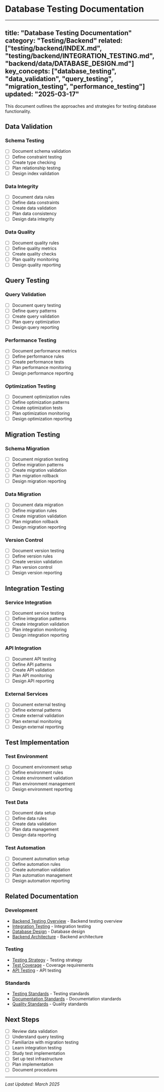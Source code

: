 # Database Testing Documentation

---
title: "Database Testing Documentation"
category: "Testing/Backend"
related: ["testing/backend/INDEX.md", "testing/backend/INTEGRATION_TESTING.md", "backend/data/DATABASE_DESIGN.md"]
key_concepts: ["database_testing", "data_validation", "query_testing", "migration_testing", "performance_testing"]
updated: "2025-03-17"
---

This document outlines the approaches and strategies for testing database functionality.

## Data Validation

### Schema Testing
- [ ] Document schema validation
- [ ] Define constraint testing
- [ ] Create type checking
- [ ] Plan relationship testing
- [ ] Design index validation

### Data Integrity
- [ ] Document data rules
- [ ] Define data constraints
- [ ] Create data validation
- [ ] Plan data consistency
- [ ] Design data integrity

### Data Quality
- [ ] Document quality rules
- [ ] Define quality metrics
- [ ] Create quality checks
- [ ] Plan quality monitoring
- [ ] Design quality reporting

## Query Testing

### Query Validation
- [ ] Document query testing
- [ ] Define query patterns
- [ ] Create query validation
- [ ] Plan query optimization
- [ ] Design query reporting

### Performance Testing
- [ ] Document performance metrics
- [ ] Define performance rules
- [ ] Create performance tests
- [ ] Plan performance monitoring
- [ ] Design performance reporting

### Optimization Testing
- [ ] Document optimization rules
- [ ] Define optimization patterns
- [ ] Create optimization tests
- [ ] Plan optimization monitoring
- [ ] Design optimization reporting

## Migration Testing

### Schema Migration
- [ ] Document migration testing
- [ ] Define migration patterns
- [ ] Create migration validation
- [ ] Plan migration rollback
- [ ] Design migration reporting

### Data Migration
- [ ] Document data migration
- [ ] Define migration rules
- [ ] Create migration validation
- [ ] Plan migration rollback
- [ ] Design migration reporting

### Version Control
- [ ] Document version testing
- [ ] Define version rules
- [ ] Create version validation
- [ ] Plan version control
- [ ] Design version reporting

## Integration Testing

### Service Integration
- [ ] Document service testing
- [ ] Define integration patterns
- [ ] Create integration validation
- [ ] Plan integration monitoring
- [ ] Design integration reporting

### API Integration
- [ ] Document API testing
- [ ] Define API patterns
- [ ] Create API validation
- [ ] Plan API monitoring
- [ ] Design API reporting

### External Services
- [ ] Document external testing
- [ ] Define external patterns
- [ ] Create external validation
- [ ] Plan external monitoring
- [ ] Design external reporting

## Test Implementation

### Test Environment
- [ ] Document environment setup
- [ ] Define environment rules
- [ ] Create environment validation
- [ ] Plan environment management
- [ ] Design environment reporting

### Test Data
- [ ] Document data setup
- [ ] Define data rules
- [ ] Create data validation
- [ ] Plan data management
- [ ] Design data reporting

### Test Automation
- [ ] Document automation setup
- [ ] Define automation rules
- [ ] Create automation validation
- [ ] Plan automation management
- [ ] Design automation reporting

## Related Documentation

### Development
- [Backend Testing Overview](INDEX.md) - Backend testing overview
- [Integration Testing](INTEGRATION_TESTING.md) - Integration testing
- [Database Design](../../../backend/data/DATABASE_DESIGN.md) - Database design
- [Backend Architecture](../../../backend/ARCHITECTURE.md) - Backend architecture

### Testing
- [Testing Strategy](../../STRATEGY.md) - Testing strategy
- [Test Coverage](../../COVERAGE.md) - Coverage requirements
- [API Testing](API_TESTING.md) - API testing

### Standards
- [Testing Standards](../../../standards/TESTING_STANDARDS.md) - Testing standards
- [Documentation Standards](../../../standards/DOCUMENTATION.md) - Documentation standards
- [Quality Standards](../../../standards/QUALITY_STANDARDS.md) - Quality standards

## Next Steps

- [ ] Review data validation
- [ ] Understand query testing
- [ ] Familiarize with migration testing
- [ ] Learn integration testing
- [ ] Study test implementation
- [ ] Set up test infrastructure
- [ ] Plan implementation
- [ ] Document procedures

---

*Last Updated: March 2025* 